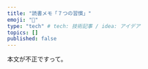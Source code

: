 ```yaml
---
title: "読書メモ「７つの習慣」"
emoji: "🌱"
type: "tech" # tech: 技術記事 / idea: アイデア
topics: []
published: false
---
```


本文が不正ですって。

